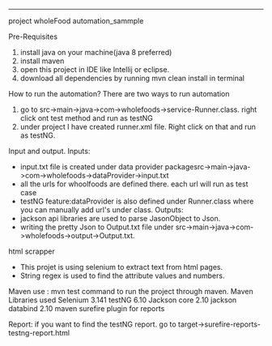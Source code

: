 ************************************************************
project wholeFood automation_sammple

Pre-Requisites
1. install java on your machine(java 8 preferred)
2. install maven
3. open this project in IDE like Intellij or eclipse.
4. download all dependencies by running mvn clean install in terminal

How to run the automation?
There are two ways to run automation
1. go to src->main->java->com->wholefoods->service-Runner.class. 
 right click ont test method and run as testNG
2. under project I have created runner.xml file. Right click on that and run as testNG.

Input and output.
Inputs:
- input.txt file is created under data provider packagesrc->main->java->com->wholefoods->dataProvider->input.txt
- all the urls for whoolfoods are defined there. each url will run as test case
- testNG feature:dataProvider is also defined under Runner.class where you can manually add url's under class.
Outputs:
- jackson api libraries are used to parse JasonObject to Json.
- writing the pretty Json to Output.txt file under src->main->java->com->wholefoods->output->Output.txt. 

html scrapper
- This projet is using selenium to extract text from html pages.
- String regex is used to find the attribute values and numbers.

Maven
use : mvn test command to run the project through maven.
Maven Libraries used
Selenium 3.141
testNG 6.10
Jackson core 2.10
jackson databind 2.10
maven surefire plugin for reports


Report:
if you want to find the testNG report.
go to target->surefire-reports-testng-report.html


 
